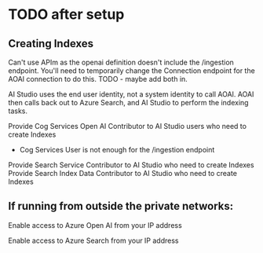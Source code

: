 # TODO after setup

## Creating Indexes

Can't use APIm as the openai definition doesn't include the /ingestion endpoint. You'll need to temporarily change the Connection endpoint for the AOAI connection to do this. TODO - maybe add both in.

AI Studio uses the end user identity, not a system identity to call AOAI. AOAI then calls back out to Azure Search, and AI Studio to perform the indexing tasks.

Provide Cog Services Open AI Contributor to AI Studio users who need to create Indexes
 - Cog Services User is not enough for the /ingestion endpoint

Provide Search Service Contributor to AI Studio who need to create Indexes
Provide Search Index Data Contributor to AI Studio who need to create Indexes



## If running from outside the private networks:

Enable access to Azure Open AI from your IP address

Enable access to Azure Search from your IP address

